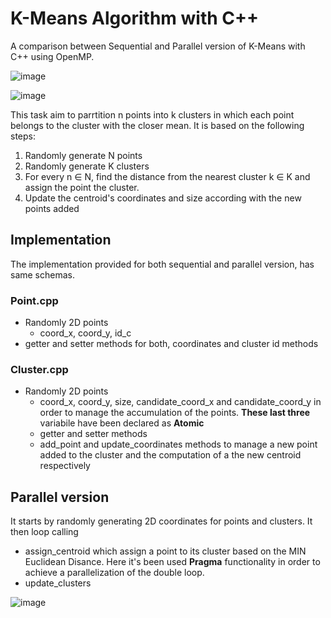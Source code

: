 
# **K-Means Algorithm with C++**
A comparison between Sequential and Parallel version of K-Means with C++ using OpenMP.

![image](https://user-images.githubusercontent.com/78537430/210811306-ebee6525-6491-4226-912b-e2ef79061884.png)


![image](https://user-images.githubusercontent.com/78537430/208104365-09541455-46ef-4812-b2a9-bc291d81ddcc.png)

This task aim to parrtition n points into k clusters in which each point belongs to the cluster with the closer mean. It is based on the following steps:

1. Randomly generate N points
2. Randomly generate K clusters
3. For every n $\in$ N, find the distance from the nearest cluster k $\in$ K and assign the point the cluster.
4. Update the centroid's coordinates and size according with the new points added


## **Implementation**

The implementation provided for both sequential and parallel version, has same schemas.

### Point.cpp

- Randomly 2D points
  - coord_x, coord_y, id_c
- getter and setter methods for both, coordinates and cluster id methods

### Cluster.cpp

- Randomly 2D points
  - coord_x, coord_y, size, candidate_coord_x and candidate_coord_y in order to manage the accumulation of the points. **These last three** variabile have been declared as **Atomic** 
  - getter and setter methods
  - add_point and update_coordinates methods to manage a new point added to the cluster and the computation of a the new centroid respectively
  
 ## Parallel version
 
 It starts by randomly generating 2D coordinates for points and clusters. It then loop calling 
 - assign_centroid which assign a point to its cluster based on the MIN Euclidean Disance. Here it's been used **Pragma** functionality in order to achieve a parallelization of the double loop.
 - update_clusters

![image](https://user-images.githubusercontent.com/78537430/208308281-68b625b4-bf75-443e-8bd0-6439cdb79b36.png)
